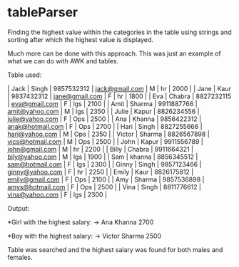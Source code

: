 # tableParser

Finding the highest value within the categories in the table using strings and sorting after which the highest value is displayed. 

Much more can be done with this approach. This was just an example of what we can do with AWK and tables.

Table used:

| Jack   | Singh  | 9857532312 | jack@gmail.com   | M | hr  | 2000 |
| Jane   | Kaur   | 9837432312 | jane@gmail.com   | F | hr  | 1800 |
| Eva    | Chabra | 8827232115 | eva@gmail.com    | F | lgs | 2100 |
| Amit   | Sharma | 9911887766 | amit@yahoo.com   | M | lgs | 2350 |
| Julie  | Kapur  | 8826234556 | julie@yahoo.com  | F | Ops | 2500 |
| Ana    | Khanna | 9856422312 | anak@hotmail.com | F | Ops | 2700 |
| Hari   | Singh  | 8827255666 | hari@yahoo.com   | M | Ops | 2350 |
| Victor | Sharma | 8826567898 | vics@hotmail.com | M | Ops | 2500 |
| John   | Kapur  | 9911556789 | john@gmail.com   | M | hr  | 2200 |
| Billy  | Chabra | 9911664321 | bily@yahoo.com   | M | lgs | 1900 |
| Sam    | khanna | 8856345512 | sam@hotmail.com  | F | lgs | 2300 |
| Ginny  | Singh  | 9857123466 | ginny@yahoo.com  | F | hr  | 2250 |
| Emily  | Kaur   | 8826175812 | emily@gmail.com  | F | Ops | 2100 |
| Amy    | Sharma | 9857536898 | amys@hotmail.com | F | Ops | 2500 |
| Vina   | Singh  | 8811776612 | vina@yahoo.com   | F | lgs | 2300 |

Output: 

*Girl with the highest salary: -> Ana Khanna 2700

*Boy with the highest salary: -> Victor Sharma 2500

Table was searched and the highest salary was found for both males and females.
